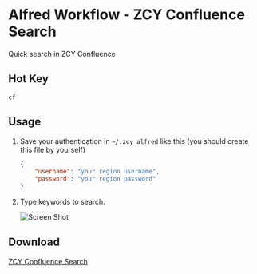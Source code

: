# Alfred Workflow - ZCY Confluence Search
Quick search in ZCY Confluence

## Hot Key

`cf`

## Usage

1. Save your authentication in `~/.zcy_alfred` like this (you should create this file by yourself)

    ```json
    {
        "username": "your region username",
        "password": "your region password"
    }
    ```

2. Type keywords to search.

    ![Screen Shot]()

## Download

[ZCY Confluence Search]()